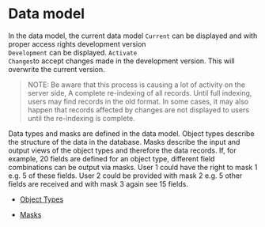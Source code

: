 # Data model

In the data model, the current data model <code class="button">Current</code> can be displayed and with proper access rights development version <code class="button"> Development</code> can be displayed. <code class="button">Activate Changes</code>to accept changes made in the development version. This will overwrite the current version.

> NOTE: Be aware that this process is causing a lot of activity on the server side, A complete re-indexing of all records. Until full indexing, users may find records in the old format. In some cases, it may also happen that records affected by changes are not displayed to users until the re-indexing is complete.

Data types and masks are defined in the data model. Object types describe the structure of the data in the database. Masks describe the input and output views of the object types and therefore the data records. If, for example, 20 fields are defined for an object type, different field combinations can be output via masks. User 1 could have the right to mask 1 e.g. 5 of these fields. User 2 could be provided with mask 2 e.g. 5 other fields are received and with mask 3 again see 15 fields.

* [Object Types](./objecttype/objecttype.md)

* [Masks](./mask/mask.md)